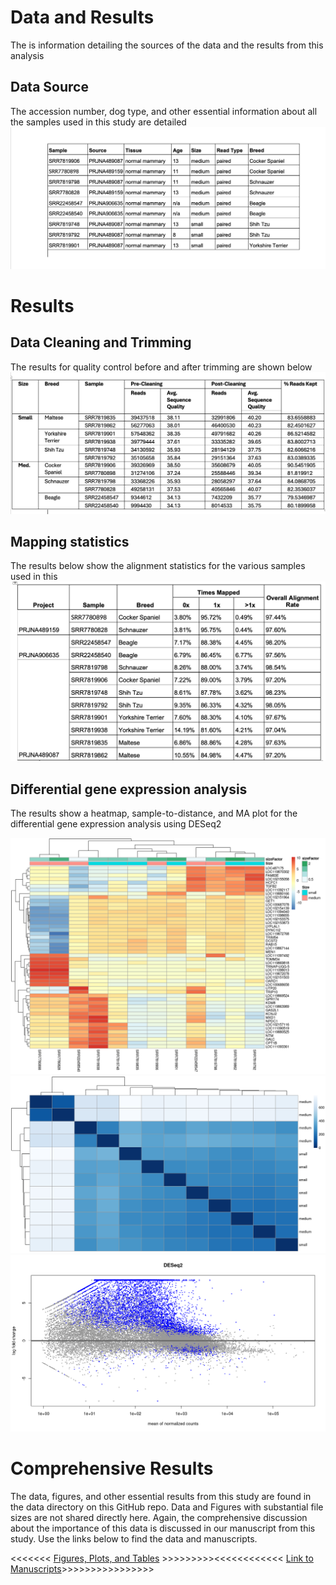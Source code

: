 # Data and Results
The is information detailing the sources of the data and the results from this analysis

## Data Source
The accession number, dog type, and other essential information about all the samples used in this study are detailed![below](https://github.com/Mpansah95/Fun2025_MammaryTissue/blob/main/images/Samples.png)

# Results

## Data Cleaning and Trimming
The results for quality control before and after trimming are shown below ![below](https://github.com/Mpansah95/Fun2025_MammaryTissue/blob/main/images/DataCleaningStats.png)

## Mapping statistics
The results below show the alignment statistics for the various samples used in this![study](https://github.com/Mpansah95/Fun2025_MammaryTissue/blob/main/images/MappingStats.png)

## Differential gene expression analysis

The results show a heatmap, sample-to-distance, and MA plot for the differential gene expression analysis using DESeq2

![Heatmap](https://github.com/Mpansah95/Fun2025_MammaryTissue/blob/main/images/heatmap.png)
![Sample-to-Sample-Dist](https://github.com/Mpansah95/Fun2025_MammaryTissue/blob/main/images/sample-to-sample-distance.png)
![MA plot](https://github.com/Mpansah95/Fun2025_MammaryTissue/blob/main/images/plotMA.png)

# Comprehensive Results
The data, figures, and other essential results from this study are found in the data directory on this GitHub repo.
Data and Figures with substantial file sizes are not shared directly here. Again, the comprehensive discussion about the importance
of this data is discussed in our manuscript from this study. Use the links below to find the data and manuscripts.

<<<<<<< [Figures, Plots, and Tables](https://github.com/Mpansah95/Fun2025_MammaryTissue/tree/main/data) >>>>>>>>><<<<<<<<<<<< [Link to Manuscripts](https://docs.google.com/document/d/1_x5Msg9RG0EN-PZoL9p4SlqdTMHY6m0P/edit)>>>>>>>>>>>>>>>>



 


